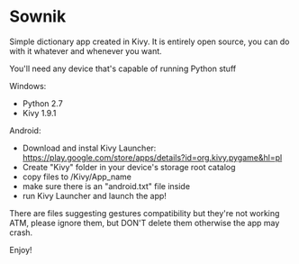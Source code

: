 # Sownik

Simple dictionary app created in Kivy.
It is entirely open source, you can do with it whatever and whenever you want.

You'll need any device that's capable of running Python stuff

Windows:
- Python 2.7
- Kivy 1.9.1

Android:
- Download and instal Kivy Launcher: https://play.google.com/store/apps/details?id=org.kivy.pygame&hl=pl 
- Create "Kivy" folder in your device's storage root catalog
- copy files to /Kivy/App_name
- make sure there is an "android.txt" file inside
- run Kivy Launcher and launch the app!

There are files suggesting gestures compatibility but they're not working ATM, please ignore them, but DON'T delete them otherwise the app may crash.

Enjoy!

